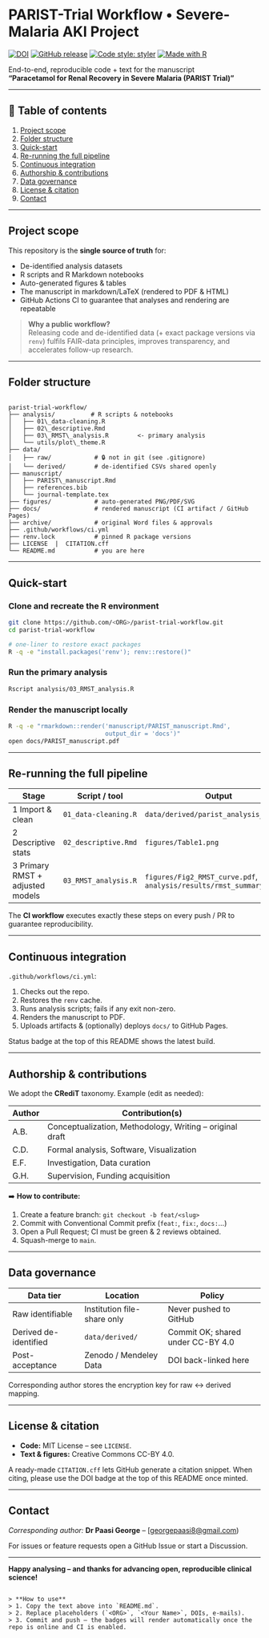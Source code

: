 # PARIST-Trial Workflow • Severe-Malaria AKI Project
<!-- Badges -->
[![DOI](https://zenodo.org/badge/DOI/10.5281/zenodo.15689409.svg)](https://doi.org/10.5281/zenodo.15689409)
[![GitHub release](https://img.shields.io/github/v/release/gpaasi/paracetamol-for-AKI-PARIST-trial-work-flow?include_prereleases&sort=semver)](https://github.com/gpaasi/paracetamol-for-AKI-PARIST-trial-work-flow/releases)
[![Code style: styler](https://img.shields.io/badge/code%20style-styler-blueviolet.svg)](https://github.com/r-lib/styler)
[![Made with R](https://img.shields.io/badge/Made%20with-R-1f425f.svg)](https://www.r-project.org/)


End-to-end, reproducible code + text for the manuscript  
**“Paracetamol for Renal Recovery in Severe Malaria (PARIST Trial)”**

---

## 📑 Table of contents
1. [Project scope](#project-scope)  
2. [Folder structure](#folder-structure)  
3. [Quick-start](#quick-start)  
4. [Re-running the full pipeline](#pipeline)  
5. [Continuous integration](#ci)  
6. [Authorship & contributions](#contributions)  
7. [Data governance](#data-governance)  
8. [License & citation](#license--citation)  
9. [Contact](#contact)

---

## Project scope
This repository is the **single source of truth** for:

* De-identified analysis datasets  
* R scripts and R Markdown notebooks  
* Auto-generated figures & tables  
* The manuscript in markdown/LaTeX (rendered to PDF & HTML)  
* GitHub Actions CI to guarantee that analyses and rendering are repeatable

> **Why a public workflow?**  
> Releasing code and de-identified data (+ exact package versions via `renv`) fulfils FAIR-data principles, improves transparency, and accelerates follow-up research.

---

## Folder structure
```

parist-trial-workflow/
├── analysis/          # R scripts & notebooks
│   ├── 01\_data-cleaning.R
│   ├── 02\_descriptive.Rmd
│   ├── 03\_RMST\_analysis.R        <- primary analysis
│   └── utils/plot\_theme.R
├── data/
│   ├── raw/            # 🔒 not in git (see .gitignore)
│   └── derived/        # de-identified CSVs shared openly
├── manuscript/
│   ├── PARIST\_manuscript.Rmd
│   ├── references.bib
│   └── journal-template.tex
├── figures/            # auto-generated PNG/PDF/SVG
├── docs/               # rendered manuscript (CI artifact / GitHub Pages)
├── archive/            # original Word files & approvals
├── .github/workflows/ci.yml
├── renv.lock           # pinned R package versions
├── LICENSE  |  CITATION.cff
└── README.md           # you are here

````

---

## Quick-start
### Clone and recreate the R environment
```bash
git clone https://github.com/<ORG>/parist-trial-workflow.git
cd parist-trial-workflow

# one-liner to restore exact packages
R -q -e "install.packages('renv'); renv::restore()"
````

### Run the primary analysis

```bash
Rscript analysis/03_RMST_analysis.R
```

### Render the manuscript locally

```bash
R -q -e "rmarkdown::render('manuscript/PARIST_manuscript.Rmd',
                           output_dir = 'docs')"
open docs/PARIST_manuscript.pdf
```

---

<a name="pipeline"></a>

## Re-running the full pipeline

| Stage                             | Script / tool         | Output                                                             |
| --------------------------------- | --------------------- | ------------------------------------------------------------------ |
| 1  Import & clean                 | `01_data-cleaning.R`  | `data/derived/parist_analysis_set.csv`                             |
| 2  Descriptive stats              | `02_descriptive.Rmd`  | `figures/Table1.png`                                               |
| 3  Primary RMST + adjusted models | `03_RMST_analysis.R`  | `figures/Fig2_RMST_curve.pdf`, `analysis/results/rmst_summary.csv` |

The **CI workflow** executes exactly these steps on every push / PR to guarantee reproducibility.

---

<a name="ci"></a>

## Continuous integration

`.github/workflows/ci.yml`:

1. Checks out the repo.
2. Restores the `renv` cache.
3. Runs analysis scripts; fails if any exit non-zero.
4. Renders the manuscript to PDF.
5. Uploads artifacts & (optionally) deploys `docs/` to GitHub Pages.

Status badge at the top of this README shows the latest build.

---

<a name="contributions"></a>

## Authorship & contributions

We adopt the **CRediT** taxonomy.
Example (edit as needed):

| Author | Contribution(s)                                          |
| ------ | -------------------------------------------------------- |
| A.B.   | Conceptualization, Methodology, Writing – original draft |
| C.D.   | Formal analysis, Software, Visualization                 |
| E.F.   | Investigation, Data curation                             |
| G.H.   | Supervision, Funding acquisition                         |

➡️ **How to contribute:**

1. Create a feature branch: `git checkout -b feat/<slug>`
2. Commit with Conventional Commit prefix (`feat:`, `fix:`, `docs:`…)
3. Open a Pull Request; CI must be green & 2 reviews obtained.
4. Squash-merge to `main`.

---

<a name="data-governance"></a>

## Data governance

| Data tier             | Location                    | Policy                            |
| --------------------- | --------------------------- | --------------------------------- |
| Raw identifiable      | Institution file-share only | Never pushed to GitHub            |
| Derived de-identified | `data/derived/`             | Commit OK; shared under CC-BY 4.0 |
| Post-acceptance       | Zenodo / Mendeley Data      | DOI back-linked here              |

Corresponding author stores the encryption key for raw ↔︎ derived mapping.

---

<a name="license--citation"></a>

## License & citation

* **Code:** MIT License – see `LICENSE`.
* **Text & figures:** Creative Commons CC-BY 4.0.

A ready-made `CITATION.cff` lets GitHub generate a citation snippet.
When citing, please use the DOI badge at the top of this README once minted.

---

<a name="contact"></a>

## Contact

*Corresponding author:*
**Dr Paasi George** – [georgepaasi8@gmail.com)

For issues or feature requests open a GitHub Issue or start a Discussion.

---

**Happy analysing – and thanks for advancing open, reproducible clinical science!**

```

> **How to use**  
> 1. Copy the text above into `README.md`.  
> 2. Replace placeholders (`<ORG>`, `<Your Name>`, DOIs, e-mails).  
> 3. Commit and push – the badges will render automatically once the repo is online and CI is enabled.
```
